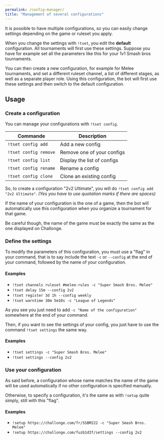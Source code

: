 ```yaml
---
permalink: /config-manager/
title: "Management of several configurations"
---
```


It is possible to have multiple configurations, so you can easily change settings depending on the game or ruleset you apply.

When you change the settings with `!tset`, you edit the **default** configuration. All tournaments will first use these settings. Suppose you have for example set all the parameters like this for your 1v1 Smash bros tournaments.

You can then create a new configuration, for example for Melee tournaments, and set a different ruleset channel, a list of different stages, as well as a separate player role. Using this configuration, the bot will first use these settings and then switch to the default configuration.

## Usage

### Create a configuration

You can manage your configurations with `!tset config`.

| Commande              | Description                 |
| --------------------- | --------------------------- |
| `!tset config add`    | Add a new config            |
| `!tset config remove` | Remove one of your configs  |
| `!tset config list`   | Display the list of configs |
| `!tset config rename` | Rename a config             |
| `!tset config clone`  | Clone an existing config    |

So, to create a configuration "2v2 Ultimate", you will do `!tset config add "2v2 Ultimate"`. *(Yes you have to use quotation marks if there are spaces)*

<div markdown="1" class="notice--success">

If the name of your configuration is the one of a game, then the bot will automatically use this configuration when you organize a tournament for that game.

Be careful though, the name of the game must be exactly the same as the one displayed on Challonge.

</div>

### Define the settings

To modify the parameters of this configuration, you must use a "flag" in your command, that is to say include the text `-c` or `--config` at the end of your command, followed by the name of your configuration.

<div markdown="1" class="notice--primary">

<h4 class="no_toc">Examples</h4>

- `!tset channels ruleset #melee-rules -c "Super Smash Bros. Melee"`
- `!tset delay 15m --config 2v2`
- `!tset register 3d 1h --config weekly`
- `!tset warntime 30m 5m10s -c "League of Legends"`

</div>

As you see you just need to add `-c "Name of the configuration"` somewhere at the end of your command.

Then, if you want to see the settings of your config, you just have to use the command `!tset settings` the same way.

<div markdown="1" class="notice--primary">

<h4 class="no_toc">Examples</h4>

- `!tset settings -c "Super Smash Bros. Melee"`
- `!tset settings --config 2v2`

</div>

### Use your configuration

As said before, a configuration whose name matches the name of the game will be used automatically if no other configuration is specified manually.

Otherwise, to specify a configuration, it's the same as with `!setup` quite simply, still with this "flag".

<div markdown="1" class="notice--primary">

<h4 class="no_toc">Examples</h4>

- `!setup https://challonge.com/fr/SSBM222 -c "Super Smash Bros. Melee"`
- `!setup https://challonge.com/fuzb1d3f/settings --config 2v2`

</div>

